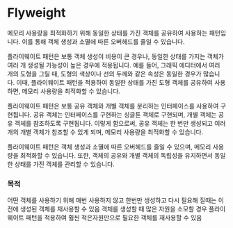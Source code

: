 # Flyweight

메모리 사용량을 최적화하기 위해 동일한 상태를 가진 객체를 공유하여 사용하는 패턴입니다. 이를 통해 객체 생성과 소멸에 따른 오버헤드를 줄일 수 있습니다.

플라이웨이트 패턴은 보통 객체 생성이 비용이 큰 경우나, 동일한 상태를 가지는 객체가 여러 개 생성될 가능성이 높은 경우에 적용됩니다. 예를 들어, 그래픽 에디터에서 여러 개의 도형을 그릴 때, 도형의 색상이나 선의 두께와 같은 속성은 동일한 경우가 많습니다. 이때, 플라이웨이트 패턴을 적용하여 동일한 상태를 가진 도형 객체를 공유하여 사용하면, 메모리 사용량을 최적화할 수 있습니다.

플라이웨이트 패턴은 보통 공유 객체와 개별 객체를 분리하는 인터페이스를 사용하여 구현됩니다. 공유 객체는 인터페이스를 구현하는 싱글톤 객체로 구현되며, 개별 객체는 공유 객체를 참조하도록 구현됩니다. 이렇게 함으로써, 공유 객체는 한 번만 생성되고 여러 개의 개별 객체가 참조할 수 있게 되며, 메모리 사용량을 최적화할 수 있습니다.

플라이웨이트 패턴은 객체 생성과 소멸에 따른 오버헤드를 줄일 수 있으며, 메모리 사용량을 최적화할 수 있습니다. 또한, 객체의 공유와 개별 객체의 독립성을 유지하면서 동일한 상태를 가진 객체를 관리할 수 있습니다.

### 목적
어떤 객체를 사용하기 위해 매번 사용하지 않고 한번만 생성하고 다시 필요해 질때는 이전에 생성된 객체를 재사용할 수 있음
객체를 생성할 때 많은 자원을 소모할 경우 플라이웨이트 패턴을 적용하여 훨씬 적은자원만으로 필요한 객체를 재사용할 수 있음
